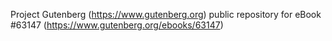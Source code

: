 Project Gutenberg (https://www.gutenberg.org) public repository for eBook #63147 (https://www.gutenberg.org/ebooks/63147)
